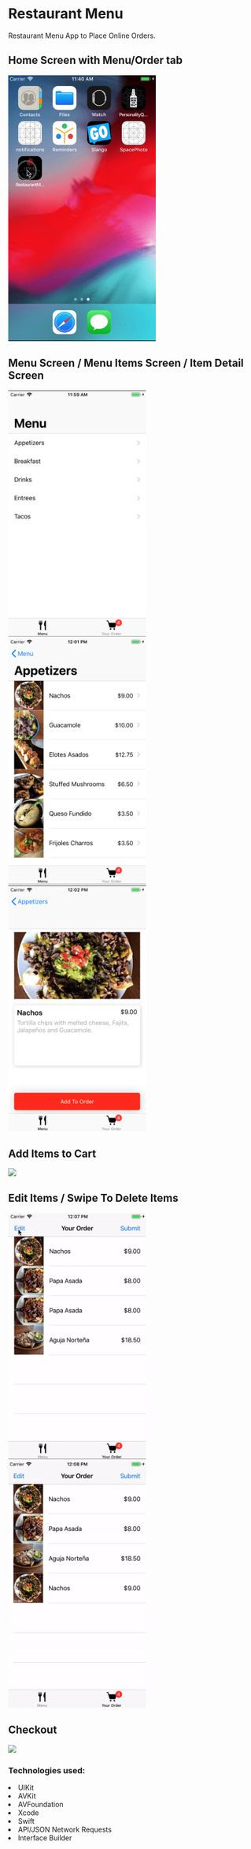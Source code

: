 # Restaurant Menu
Restaurant Menu App to Place Online Orders.

## Home Screen with Menu/Order tab
<p float="left">
  <img src="https://github.com/FabiolaSaga/Restaurant-Menu/blob/master/HomeScreen.gif" width="300" />
  </p>

## Menu Screen / Menu Items Screen / Item Detail Screen 
<p float="left">
  <img src="https://github.com/FabiolaSaga/Restaurant-Menu/blob/master/MenuScreen.png" width="280" />
  <img src="https://github.com/FabiolaSaga/Restaurant-Menu/blob/master/MenuItems.png" width="280" /> 
  <img src="https://github.com/FabiolaSaga/Restaurant-Menu/blob/master/ItemDetail.png" width="280" />
</p>

## Add Items to Cart
<p float="left">
  <img src="https://github.com/FabiolaSaga/Restaurant-Menu/blob/master/AddToCart.gif" width="300" />
  </p>
 
## Edit Items / Swipe To Delete Items
<p float="left">
  <img src="https://github.com/FabiolaSaga/Restaurant-Menu/blob/master/EditItem.gif" width="280" />
  <img src="https://github.com/FabiolaSaga/Restaurant-Menu/blob/master/SwipeToDelete.gif" width="280" /> 
</p>

## Checkout
<p float="left">
  <img src="https://github.com/FabiolaSaga/Restaurant-Menu/blob/master/CheckoutScreen.gif" width="300" />
  </p>

### Technologies used: 
<li>UIKit</li>
<li>AVKit</li>
<li>AVFoundation</li>
<li>Xcode</li>
<li>Swift</li>
<li>API/JSON Network Requests</li>
<li>Interface Builder</li>
